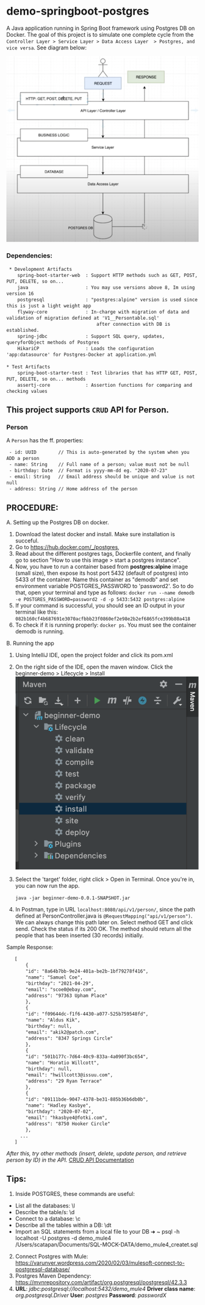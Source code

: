 # demo-springboot-postgres
A Java application running in Spring Boot framework using Postgres DB on Docker. 
The goal of this project is to simulate one complete cycle from the `Controller Layer > Service Layer > Data Access Layer  > Postgres, and vice versa`. 
See diagram below:

![Demo Cycle Diagram](src/main/resources/book/resources/demo-diagram.png)

### Dependencies:

     * Development Artifacts
        spring-boot-starter-web  : Support HTTP methods such as GET, POST, PUT, DELETE, so on...
        java                     : You may use versions above 8, Im using version 16
        postgresql               : "postgres:alpine" version is used since this is just a light weight app
        flyway-core              : In-charge with migration of data and validation of migration defined at 'V1__Persontable.sql' 
                                     after connection with DB is established.
        spring-jdbc              : Support SQL query, updates, queryforObject methods of Postgres
        HikariCP                 : Loads the configuration 'app:datasource' for Postgres-Docker at application.yml

    * Test Artifacts
        spring-boot-starter-test : Test libraries that has HTTP GET, POST, PUT, DELETE, so on... methods
        assertj-core             : Assertion functions for comparing and checking values
    


## This project supports `CRUD` API for Person. 

### Person

A `Person` has the ff. properties:

     - id: UUID        // This is auto-generated by the system when you ADD a person
     - name: String    // Full name of a person; value must not be null
     - birthday: Date  // Format is yyyy-mm-dd eg. "2020-07-23"
     - email: String   // Email address should be unique and value is not null
     - address: String // Home address of the person

## PROCEDURE:

A. Setting up the Postgres DB on docker.
1. Download the latest docker and install. Make sure installation is succeful.
2. Go to https://hub.docker.com/_/postgres, 
3. Read about the different postgres tags, Dockerfile content, and finally go to section "How to use this image > start a postgres instance".
4. Now, you have to run a container based from **postgres:alpine** image (small size), then expose its host port 5432 (default of postgres) into 5433 of the container. Name this container as "demodb" and set environment variable POSTGRES_PASSWORD to 'password2'. So to do that, open your terminal and type as follows: `docker run --name demodb -e POSTGRES_PASSWORD=password2 -d -p 5433:5432 postgres:alpine`
5. If your command is successful, you should see an ID output in your terminal like this: `082b160cf4b687691e3070acfbbb23f0860ef2e98e2b2ef6865fce399b80a418`
6. To check if it is running properly: `docker ps`. You must see the container demodb is running.


B. Running the app
1. Using IntelliJ IDE, open the project folder and click its pom.xml
1. On the right side of the IDE, open the maven window. Click the beginner-demo > Lifecycle > Install
![Install via maven](src/main/resources/book/resources/maven-install.png)
1. Select the 'target' folder, right click > Open in Terminal. Once you're in, you can now run the app.
   
    `java -jar beginner-demo-0.0.1-SNAPSHOT.jar`
   
1. In Postman, type in URL `localhost:8080/api/v1/person/`, since the path defined at PersonController.java is `@RequestMapping("api/v1/person")`. We can always change this path later on. Select method GET and click send. Check the status if its 200 OK. The method should return all the people that has been inserted (30 records) initially.

Sample Response:
   
       [
           {
           "id": "8a64b7bb-9e24-401a-be2b-1bf79278f416",
           "name": "Samuel Coe",
           "birthday": "2021-04-29",
           "email": "scoe0@ebay.com",
           "address": "97363 Upham Place"
           },
           {
           "id": "f09644dc-f1f6-4430-a077-525b759548fd",
           "name": "Aldus Kik",
           "birthday": null,
           "email": "akik2@patch.com",
           "address": "8347 Springs Circle"
           },
           {
           "id": "501b177c-7d64-40c9-833a-4a090f3bc654",
           "name": "Horatio Willcott",
           "birthday": null,
           "email": "hwillcott3@issuu.com",
           "address": "29 Ryan Terrace"
           },
           {
           "id": "09111bde-9047-4378-be31-885b36b6db0b",
           "name": "Hadley Kasbye",
           "birthday": "2020-07-02",
           "email": "hkasbye4@fotki.com",
           "address": "8750 Hooker Circle"
           },
         ...
       ]

*After this, try other methods (insert, delete, update person, and retrieve person by ID) in the API.*
[CRUD API Documentation](/src/main/resources/book/javadoc/com/example/beginnerdemo/api/PersonController.html)

## Tips:
1. Inside POSTGRES, these commands are useful:
  - List all the databases: \l
  - Describe the table/s: \d
  - Connect to a database: \c
  - Describe all the tables within a DB: \dt
  - Import an SQL statements from a local file to your DB ➜  ~ psql -h localhost -U postgres -d demo_mule4 /Users/scatapan/Documents/SQL-MOCK-DATA/demo_mule4_createt.sql
2. Connect Postgres with Mule: https://varunver.wordpress.com/2020/02/03/mulesoft-connect-to-postgresql-database/
3. Postgres Maven Dependency: https://mvnrepository.com/artifact/org.postgresql/postgresql/42.3.3
4. **URL**: _jdbc:postgresql://localhost:5432/demo_mule4_
**Driver class name**: _org.postgresql.Driver_
**User**: _postgres_
**Password**: _passwordX_


